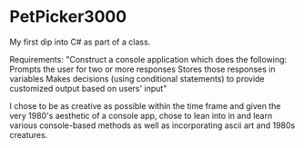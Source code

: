 # PetPicker3000
My first dip into C# as part of a class.

Requirements:
"Construct a console application which does the following:
    Prompts the user for two or more responses
    Stores those responses in variables
    Makes decisions (using conditional statements) to provide customized output based on users' input"
    
I chose to be as creative as possible within the time frame and given the very 1980's aesthetic of a console app,
chose to lean into in and learn various console-based methods as well as incorporating ascii art and 1980s creatures.
